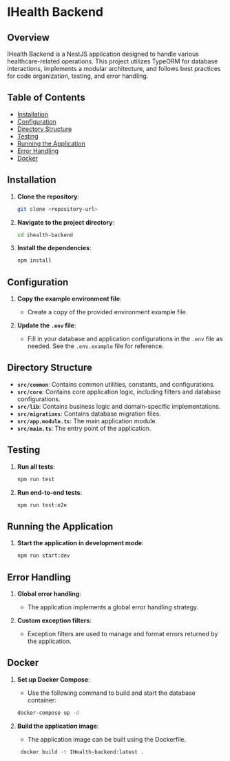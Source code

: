 # IHealth Backend

## Overview

IHealth Backend is a NestJS application designed to handle various healthcare-related operations. This project utilizes TypeORM for database interactions, implements a modular architecture, and follows best practices for code organization, testing, and error handling.

## Table of Contents

- [Installation](#installation)
- [Configuration](#configuration)
- [Directory Structure](#directory-structure)
- [Testing](#testing)
- [Running the Application](#running-the-application)
- [Error Handling](#error-handling)
- [Docker](#docker)

## Installation

1. **Clone the repository**:

   ```bash
   git clone <repository-url>
   ```

2. **Navigate to the project directory**:

   ```bash
   cd ihealth-backend
   ```

3. **Install the dependencies**:
   ```bash
   npm install
   ```

## Configuration

1. **Copy the example environment file**:

   - Create a copy of the provided environment example file.

2. **Update the `.env` file**:
   - Fill in your database and application configurations in the `.env` file as needed. See the `.env.example` file for reference.

## Directory Structure

- **`src/common`**: Contains common utilities, constants, and configurations.
- **`src/core`**: Contains core application logic, including filters and database configurations.
- **`src/lib`**: Contains business logic and domain-specific implementations.
- **`src/migrations`**: Contains database migration files.
- **`src/app.module.ts`**: The main application module.
- **`src/main.ts`**: The entry point of the application.

## Testing

1. **Run all tests**:

   ```bash
   npm run test
   ```

2. **Run end-to-end tests**:
   ```bash
   npm run test:e2e
   ```

## Running the Application

1. **Start the application in development mode**:
   ```bash
   npm run start:dev
   ```

## Error Handling

1. **Global error handling**:

   - The application implements a global error handling strategy.

2. **Custom exception filters**:
   - Exception filters are used to manage and format errors returned by the application.

## Docker

1. **Set up Docker Compose**:

   - Use the following command to build and start the database container:

   ```bash
   docker-compose up -d
   ```

2. **Build the application image**:
   - The application image can be built using the Dockerfile.
   ```bash
    docker build -t IHealth-backend:latest .
   ```